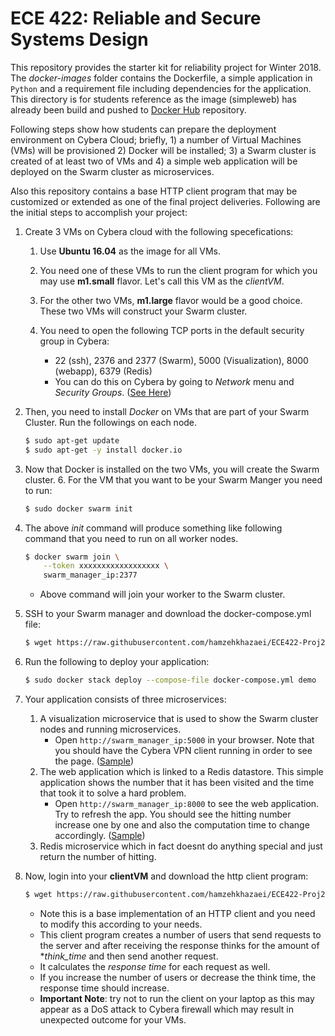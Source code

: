 ECE 422: Reliable and Secure Systems Design 
=============
This repository provides the starter kit for reliability project for Winter 2018. The *docker-images* folder
contains the Dockerfile, a simple application in `Python` and a requirement file including dependencies for
the application. This directory is for students reference as the image (simpleweb) has already been build 
and pushed to [Docker Hub](https://hub.docker.com/r/henaras/simpleweb) repository.

Following steps show how students can prepare the deployment environment on Cybera Cloud; briefly, 1) a number
of Virtual Machines (VMs) will be provisioned 2) Docker will be installed; 3) a Swarm cluster is created of 
at least two of VMs and 4) a simple web application will be deployed on the Swarm cluster as microservices.

Also this repository contains a base HTTP client program that may be customized or extended as one of the 
final project deliveries. Following are the initial steps to accomplish your project:   


1. Create 3 VMs on Cybera cloud with the following specefications:

    1. Use **Ubuntu 16.04** as the image for all VMs.

    2. You need one of these VMs to run the client program for which you may use **m1.small** flavor. Let's call this VM as
the *clientVM*.

    3. For the other two VMs, **m1.large** flavor would be a good choice. These two VMs will construct your Swarm cluster.

    4. You need to open the following TCP ports in the default security group in Cybera:
        - 22 (ssh), 2376 and 2377 (Swarm), 5000 (Visualization), 8000 (webapp), 6379 (Redis)
        - You can do this on Cybera by going to *Network* menu and *Security Groups*. ([See Here](./figures/sg.png))

2. Then, you need to install *Docker* on VMs that are part of your Swarm Cluster. Run the followings on each node.
    ```bash
    $ sudo apt-get update
    $ sudo apt-get -y install docker.io
    ```
    
3. Now that Docker is installed on the two VMs, you will create the Swarm cluster. 
    6. For the VM that you want to be your Swarm Manger you need to run:
   ```bash
   $ sudo docker swarm init
   ```

4. The above _init_ command will produce something like following command that you need to run on all worker nodes.
    ```bash
    $ docker swarm join \
        --token xxxxxxxxxxxxxxxxxx \
        swarm_manager_ip:2377
    ```
    - Above command will join your worker to the Swarm cluster.
5. SSH to your Swarm manager and download the docker-compose.yml file:
    ```bash
    $ wget https://raw.githubusercontent.com/hamzehkhazaei/ECE422-Proj2-StartKit/master/docker-compose.yml
    ```
6. Run the following to deploy your application:
    ```bash
    $ sudo docker stack deploy --compose-file docker-compose.yml demo
    ```
7. Your application consists of three microservices:
    1. A visualization microservice that is used to show the Swarm cluster nodes and running microservices. 
        - Open `http://swarm_manager_ip:5000` in your browser. Note that you should have the Cybera VPN client 
    running in order to see the page. ([Sample](./figures/vis.png))
    2. The web application which is linked to a Redis datastore. This simple application shows the number that it has 
    been visited and the time that took it to solve a hard problem. 
        - Open `http://swarm_manager_ip:8000` to see the web application. Try to refresh the app. You should see the 
        hitting number increase one by one and also the computation time to change accordingly. ([Sample](./figures/app.png))
    3. Redis microservice which in fact doesnt do anything special and just return the number of hitting.

8. Now, login into your **clientVM** and download the http client program:
    ```bash
    $ wget https://raw.githubusercontent.com/hamzehkhazaei/ECE422-Proj2-StartKit/master/http_client.py
    ```
    - Note this is a base implementation of an HTTP client and you need to modify this according to your needs.
    - This client program creates a number of users that send requests to the server and after receiving the response
     thinks for the amount of **think_time* and then send another request.
    - It calculates the *response time* for each request as well.
    - If you increase the number of users or decrease the think time, the response time should increase.
    - **Important Note**: try not to run the client on your laptop as this may appear as a DoS attack to Cybera 
    firewall which may result in unexpected outcome for your VMs. 
    
 